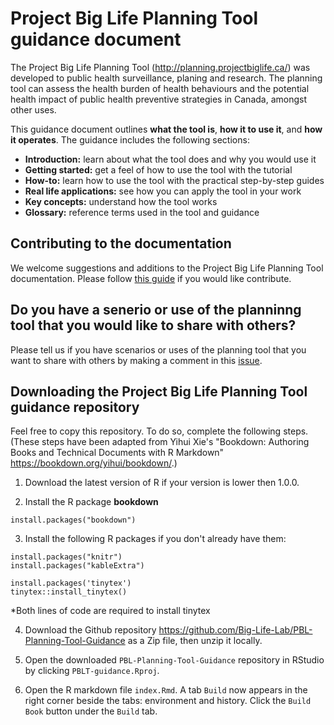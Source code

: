 # Project Big Life Planning Tool guidance document

The Project Big Life Planning Tool (http://planning.projectbiglife.ca/) was developed to public health surveillance, planing and research. The planning tool can assess the health burden of health behaviours and the potential health impact of public health preventive strategies in Canada, amongst other uses. 

This guidance document outlines **what the tool is**, **how it to use it**, and **how it operates**. The guidance includes the following sections:

- **Introduction:** learn about what the tool does and why you would use it
- **Getting started:** get a feel of how to use the tool with the tutorial
- **How-to:** learn how to use the tool with the practical step-by-step guides 
- **Real life applications:** see how you can apply the tool in your work
- **Key concepts:** understand how the tool works
- **Glossary:** reference terms used in the tool and guidance

## Contributing to the documentation
We welcome suggestions and additions to the Project Big Life Planning Tool documentation. Please follow [this guide](contributing/CONTRIBUTING.MD) if you would like contribute.

## Do you have a senerio or use of the planninng tool that you would like to share with others?

Please tell us if you have scenarios or uses of the planning tool that you want to share with others by making a comment in this [issue](https://github.com/Big-Life-Lab/PBL-Planning-Tool-Guidance/issues/9).

## Downloading the Project Big Life Planning Tool guidance repository
Feel free to copy this repository. To do so, complete the following steps. (These steps have been adapted from Yihui Xie's "Bookdown: Authoring Books and Technical Documents with R Markdown" https://bookdown.org/yihui/bookdown/.)

1) Download the latest version of R if your version is lower then 1.0.0.

2) Install the R package **bookdown**

```{}
install.packages("bookdown")
```

3) Install the following R packages if you don't already have them:
```{}
install.packages("knitr")
install.packages("kableExtra")

install.packages('tinytex')
tinytex::install_tinytex()
```
*Both lines of code are required to install tinytex

4) Download the Github repository https://github.com/Big-Life-Lab/PBL-Planning-Tool-Guidance as a Zip file, then unzip it locally. 
5) Open the downloaded ```PBL-Planning-Tool-Guidance``` repository in RStudio by clicking ```PBLT-guidance.Rproj```.

6) Open the R markdown file ```index.Rmd```. A tab ```Build``` now appears in the right corner beside the tabs: environment and history. Click the ```Build Book``` button under the ```Build``` tab.

